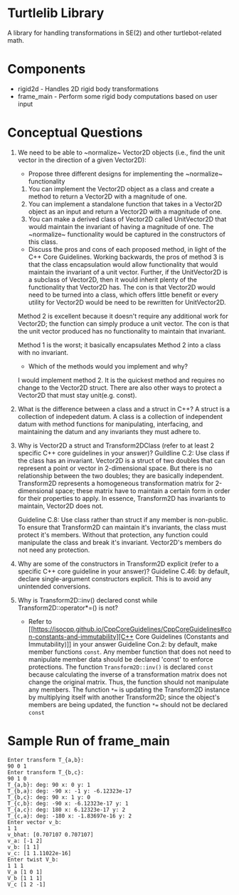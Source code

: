 # Turtlelib Library
A library for handling transformations in SE(2) and other turtlebot-related math.

# Components
- rigid2d - Handles 2D rigid body transformations
- frame_main - Perform some rigid body computations based on user input

# Conceptual Questions
1. We need to be able to ~normalize~ Vector2D objects (i.e., find the unit vector in the direction of a given Vector2D):
   - Propose three different designs for implementing the ~normalize~ functionality
   1. You can implement the Vector2D object as a class and create a method to return a Vector2D with a magnitude of one.
   2. You can implement a standalone function that takes in a Vector2D object as an input and return a Vector2D with a magnitude of one.
   3. You can make a derived class of Vector2D called UnitVector2D that would maintain the invariant of having a magnitude of one. The ~normalize~ functionality would be captured in the constructors of this class.   

   - Discuss the pros and cons of each proposed method, in light of the C++ Core Guidelines.
   Working backwards, the pros of method 3 is that the class encapsulation would allow functionality that would maintain the invariant of a unit vector. Further, if the UnitVector2D is a subclass of Vector2D, then it would inherit plenty of the functionality that Vector2D has. The con is that Vector2D would need to be turned into a class, which offers little benefit or every utility for Vector2D would be need to be rewritten for UnitVector2D.

   Method 2 is excellent because it doesn't require any additional work for Vector2D; the function can simply produce a unit vector. The con is that the unit vector produced has no functionality to maintain that invariant. 

   Method 1 is the worst; it basically encapsulates Method 2 into a class with no invariant. 

   - Which of the methods would you implement and why?

   I would implement method 2. It is the quickest method and requires no change to the Vector2D struct. There are also other ways to protect a Vector2D that must stay unit(e.g. const). 


2. What is the difference between a class and a struct in C++?
    A struct is a collection of indepedent datum. A class is a collection of independent datum with method functions for manipulating, interfacing, and maintaining the datum and any invariants they must adhere to. 


3. Why is Vector2D a struct and Transform2DClass (refer to at least 2 specific C++ core guidelines in your answer)?
    Guildline C.2: Use class if the class has an invariant. Vector2D is a struct of two doubles that can represent a point or vector in 2-dimensional space. But there is no relationship between the two doubles; they are basically independent. Transform2D represents a homogeneous transformation matrix for 2-dimensional space; these matrix have to maintain a certain form in order for their properties to apply. In essence, Transform2D has invariants to maintain, Vector2D does not.

    Guideline C.8: Use class rather than struct if any member is non-public. To ensure that Transform2D can maintain it's invariants, the class must protect it's members. Without that protection, any function could manipulate the class and break it's invariant. Vector2D's members do not need any protection. 

4. Why are some of the constructors in Transform2D explicit (refer to a specific C++ core guideline in your answer)?
    Guideline C.46: by default, declare single-argument constructors explicit. This is to avoid any unintended conversions. 

5. Why is Transform2D::inv() declared const while Transform2D::operator*=() is not?
   - Refer to [[https://isocpp.github.io/CppCoreGuidelines/CppCoreGuidelines#con-constants-and-immutability][C++ Core Guidelines (Constants and Immutability)]] in your answer
    Guideline Con.2: by default, make member functions `const`. Any member function that does not need to manipulate member data should be declared 'const' to enforce protections. The function `Transform2D::inv()` is declared `const` because calculating the inverse of a transformation matrix does not change the original matrix. Thus, the function should not manipulate any members. The function `*=` is updating the Transform2D instance by multiplying itself with another Transform2D; since the object's members are being updated, the function `*=` should not be declared `const`

# Sample Run of frame_main
```
Enter transform T_{a,b}:
90 0 1
Enter transform T_{b,c}:
90 1 0
T_{a,b}: deg: 90 x: 0 y: 1
T_{b,a}: deg: -90 x: -1 y: -6.12323e-17
T_{b,c}: deg: 90 x: 1 y: 0
T_{c,b}: deg: -90 x: -6.12323e-17 y: 1
T_{a,c}: deg: 180 x: 6.12323e-17 y: 2
T_{c,a}: deg: -180 x: -1.83697e-16 y: 2
Enter vector v_b:
1 1
v_bhat: [0.707107 0.707107]
v_a: [-1 2]
v_b: [1 1]
v_c: [1 1.11022e-16]
Enter twist V_b:
1 1 1
V_a [1 0 1]
V_b [1 1 1]
V_c [1 2 -1]
```